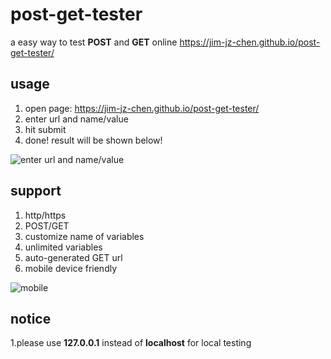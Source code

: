 # post-get-tester
a easy way to test **POST** and **GET** online
https://jim-jz-chen.github.io/post-get-tester/


## usage
1. open page: https://jim-jz-chen.github.io/post-get-tester/
2. enter url and name/value
3. hit submit
4. done! result will be shown below!

![`enter url and name/value`](https://i.ibb.co/3vN2cSL/Screen-Shot-2019-07-24-at-1-01-17-pm.png)

## support
1. http/https
2. POST/GET
3. customize name of variables
4. unlimited variables
6. auto-generated GET url 
5. mobile device friendly

![`mobile`](https://i.ibb.co/GsbqCks/small.jpg)

## notice
1.please use **127.0.0.1** instead of **localhost** for local testing
